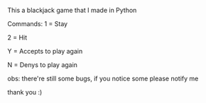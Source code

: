 This a blackjack game that I made in Python

Commands:
1 = Stay

2 = Hit

Y = Accepts to play again

N = Denys to play again

obs: there're still some bugs, if you notice some please notify me

thank you :)
